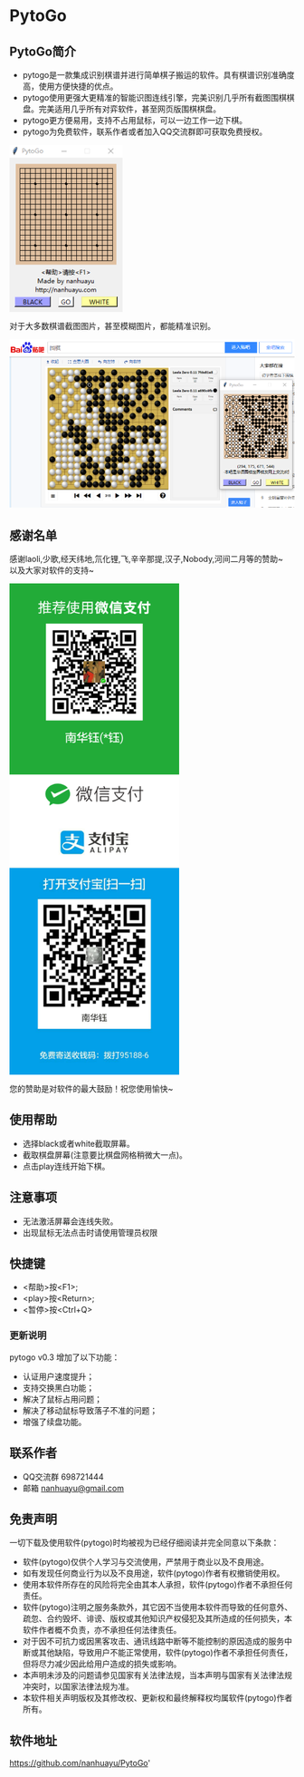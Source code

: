 # PytoGo

## PytoGo简介
* pytogo是一款集成识别棋谱并进行简单棋子搬运的软件。具有棋谱识别准确度高，使用方便快捷的优点。   
* pytogo使用更强大更精准的智能识图连线引擎，完美识别几乎所有截图围棋棋盘。完美适用几乎所有对弈软件，甚至网页版围棋棋盘。   
* pytogo更方便易用，支持不占用鼠标，可以一边工作一边下棋。   
* pytogo为免费软件，联系作者或者加入QQ交流群即可获取免费授权。   

<img src="res/pytogo.png" width = "200"  alt="pytogo" align=center />

对于大多数棋谱截图图片，甚至模糊图片，都能精准识别。

![识图](res/20180125113505.png)


## 感谢名单
感谢laoli,少歌,经天纬地,氘化锂,飞,辛辛那提,汉子,Nobody,河间二月等的赞助~   
以及大家对软件的支持~   

<img src="res/weixin.png" width = "300"  alt="微信赞助" align=center />
<img src="res/zhifubao.jpg" width = "300"  alt="支付宝赞助" align=center />

您的赞助是对软件的最大鼓励！祝您使用愉快~


## 使用帮助
* 选择black或者white截取屏幕。
* 截取棋盘屏幕(注意要比棋盘网格稍微大一点)。
* 点击play连线开始下棋。


## 注意事项
* 无法激活屏幕会连线失败。
* 出现鼠标无法点击时请使用管理员权限


## 快捷键
* \<帮助\>按\<F1\>; 
* \<play\>按\<Return\>; 
* \<暂停\>按\<Ctrl+Q\>


### 更新说明
pytogo v0.3 增加了以下功能：
* 认证用户速度提升；
* 支持交换黑白功能；
* 解决了鼠标占用问题；
* 解决了移动鼠标导致落子不准的问题；
* 增强了续盘功能。


## 联系作者
* QQ交流群 698721444
* 邮箱 nanhuayu@gmail.com


## 免责声明
一切下载及使用软件(pytogo)时均被视为已经仔细阅读并完全同意以下条款：
* 软件(pytogo)仅供个人学习与交流使用，严禁用于商业以及不良用途。
* 如有发现任何商业行为以及不良用途，软件(pytogo)作者有权撤销使用权。
* 使用本软件所存在的风险将完全由其本人承担，软件(pytogo)作者不承担任何责任。
* 软件(pytogo)注明之服务条款外，其它因不当使用本软件而导致的任何意外、疏忽、合约毁坏、诽谤、版权或其他知识产权侵犯及其所造成的任何损失，本软件作者概不负责，亦不承担任何法律责任。
* 对于因不可抗力或因黑客攻击、通讯线路中断等不能控制的原因造成的服务中断或其他缺陷，导致用户不能正常使用，软件(pytogo)作者不承担任何责任，但将尽力减少因此给用户造成的损失或影响。
* 本声明未涉及的问题请参见国家有关法律法规，当本声明与国家有关法律法规冲突时，以国家法律法规为准。 
* 本软件相关声明版权及其修改权、更新权和最终解释权均属软件(pytogo)作者所有。


## 软件地址
https://github.com/nanhuayu/PytoGo'
